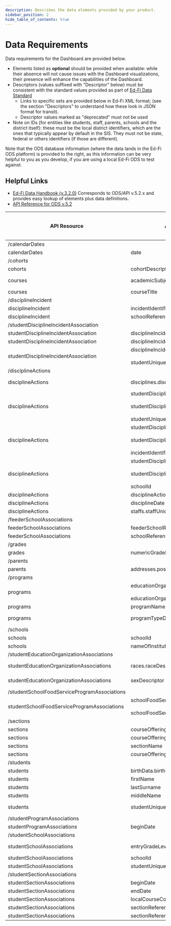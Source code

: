 ```yaml
---
description: Describes the data elements provided by your product.
sidebar_position: 2
hide_table_of_contents: true
---
```


# Data Requirements

Data requirements for the Dashboard are provided below.

* Elements listed as **optional** should be provided when available: while their
    absence will not cause issues with the Dashboard visualizations, their
    presence will enhance the capabilities of the Dashboard.
* Descriptors (values suffixed with "Descriptor" below) must be consistent with
    the standard values provided as part of [Ed-Fi Data
    Standard](/reference/data-exchange/data-standards)
  * Links to specific sets are provided below in Ed-Fi XML format; (see the
        section "Descriptors" to understand how these look in JSON format for
        transit).
  * Descriptor values marked as "deprecated" must not be used
* Note on IDs (for entities like students, staff, parents, schools and the
    district itself): these must be the local district identifiers, which are
    the ones that typically appear by default in the SIS. They must not be
    state, federal or others identifiers (if those are different).

Note that the ODS database information (where the data lands in the Ed-Fi ODS
platform) is provided to the right, as this information can be very helpful to
you as you develop, if you are using a local Ed-Fi ODS to test against.

## Helpful Links

* [Ed-Fi Data Handbook
    (v.3.2.0)](https://schema.ed-fi.org/datahandbook-v320/index.html#/)
    Corresponds to ODS/API v.5.2.x and provides easy lookup of elements plus
    data definitions.
* [API Reference for ODS
    v.5.2](https://api.ed-fi.org/v5.2/docs/swagger/index.html)

| API Resource | API Resource Field | Required /<br/><br/>Optional | Constraints | ODS Database Table | ODS Database Column |
| --- | --- | --- | --- | --- | --- |
| /calendarDates |     |     |     |     |     |
| calendarDates | date | Required |     | edfi.CalendarDateCalendarEvent | Date |
| /cohorts |     |     |     |     |     |
| cohorts | cohortDescription | Optional |     | edfi.Cohort | CohortDescription |
| courses | academicSubjectDescriptor | Optional | Must be an Ed-Fi value as defined in [AcademicSubjectDescriptor](https://github.com/Ed-Fi-Alliance-OSS/Ed-Fi-Standard/blob/v3.2.0/Descriptors/AcademicSubjectDescriptor.xml) | edfi.Course | AcademicSubjectDescriptorId |
| courses | courseTitle | Optional |     | edfi.Course | CourseTitle |
| /disciplineIncident |     |     |     |     |     |
| disciplineIncident | incidentIdentifier | Required |     | edfi.DisciplineIncident | IncidentIdentifier |
| disciplineIncident | schoolReference.schoolId | Required |     | edfi.DisciplineIncident | SchoolId |
| /studentDisciplineIncidentAssociation |     |     |     |     |     |
| studentDisciplineIncidentAssociation | disciplineIncidentReference.incidentIdentifier | Required |     | edfi.StudentDisciplineIncidentAssociation | IncidentIdentifier |
| studentDisciplineIncidentAssociation | disciplineIncidentReference.schoolId | Required |     | edfi.StudentDisciplineIncidentAssociation | SchoolId |
| studentDisciplineIncidentAssociation | disciplineIncidentReference.studentReference.<br/><br/>studentUniqueId | Required |     | edfi.StudentDisciplineIncidentAssociation | StudentUSI |
| /disciplineActions |     |     |     |     |     |
| disciplineActions | disciplines.disciplineDescriptor | Required | Must be an Ed-Fi value as defined in [DisciplineDescriptor](https://github.com/Ed-Fi-Alliance-OSS/Ed-Fi-Standard/blob/v3.2.0/Descriptors/DisciplineDescriptor.xml) | edfi.DisciplineAction | Discipline |
| disciplineActions | studentDisciplineIncidentAssociations.<br/><br/>studentDisciplineIncidentAssociationReference.<br/><br/>studentUniqueId | Required |     | edfi.DisciplineAction | StudentUSI |
| disciplineActions | studentDisciplineIncidentAssociations.<br/><br/>studentDisciplineIncidentAssociationReference.<br/><br/>incidentIdentifier | Required |     | edfi.DisciplineAction | IncidentIdentifier |
| disciplineActions | studentDisciplineIncidentAssociations.<br/><br/>studentDisciplineIncidentAssociationReference.<br/><br/>schoolId | Required |     | edfi.DisciplineAction | SchoolId |
| disciplineActions | disciplineActionIdentifier | Required |     | edfi.DisciplineAction | DisciplineActionIdentifier |
| disciplineActions | disciplineDate | Required |     | edfi.DisciplineAction | DisciplineDate |
| disciplineActions | staffs.staffUniqueId | Required |     | edfi.DisciplineActionStaff | StaffUSI |
| /feederSchoolAssociations |     |     |     |     |     |
| feederSchoolAssociations | feederSchoolReference.SchoolId | Required |     | edfi.FeederSchoolAssociation | FeederSchoolId |
| feederSchoolAssociations | schoolReference.SchoolId | Required |     | edfi.FeederSchoolAssociation | SchoolId |
| /grades |     |     |     |     |     |
| grades | numericGradeEarned | Required |     | edfi.Grade | NumericGradeEarned |
| /parents |     |     |     |     |     |
| parents | addresses.postalCode | Required |     | edfi.ParentAddress | PostalCode |
| /programs |     |     |     |     |     |
| programs | educationOrganizationReference.<br/><br/>educationOrganizationId | Required |     | edfi.Program | EducationOrganizationId |
| programs | programName | Required |     | edfi.Program | ProgramName |
| programs | programTypeDescriptor | Required | Must be an Ed-Fi value as defined in [ProgramTypeDescriptor](https://github.com/Ed-Fi-Alliance-OSS/Ed-Fi-Standard/blob/v3.2.0/Descriptors/ProgramTypeDescriptor.xml) | edfi.ProgramTypeDescriptor | CodeValue |
| /schools |     |     |     |     |     |
| schools | schoolId | Required |     | edfi.School | SchoolId |
| schools | nameOfInstitution | Required |     | edfi.School | SchoolName |
| /studentEducationOrganizationAssociations |     |     |     |     |     |
| studentEducationOrganizationAssociations | races.raceDescriptor | Required | Must be an Ed-Fi value as defined in [RaceDescriptor](https://github.com/Ed-Fi-Alliance-OSS/Ed-Fi-Standard/blob/v3.2.0/Descriptors/RaceDescriptor.xml) | edfi.StudentEducationOrganizationAssociationRace | RaceDescriptorID |
| studentEducationOrganizationAssociations | sexDescriptor | Optional | Must be an Ed-Fi value as defined in [SexDescriptor](https://github.com/Ed-Fi-Alliance-OSS/Ed-Fi-Standard/blob/v3.2.0/Descriptors/SexDescriptor.xml) | edfi.Student | SexType |
| /studentSchoolFoodServiceProgramAssociations |     |     |     |     |     |
| studentSchoolFoodServiceProgramAssociations | schoolFoodServiceProgramServices.<br/><br/>schoolFoodServiceProgramServiceDescriptor | Required | Must be an Ed-Fi value as defined in [SchoolFoodServiceProgramServiceDescriptor](https://github.com/Ed-Fi-Alliance-OSS/Ed-Fi-Standard/blob/v3.2.0/Descriptors/SchoolFoodServiceProgramServiceDescriptor.xml) | edfi.StudentSchoolFoodServiceProgramAssociation | SchoolFoodServiceProgramService |
| /sections |     |     |     |     |     |
| sections | courseOfferingReference.localCourseCode | Required |     | edfi.Section | LocalCourseCode |
| sections | courseOfferingReference.schoolyear | Required |     | edfi.Section | SchoolYear |
| sections | sectionName | Optional |     | edfi.Section | SectionName |
| sections | courseOfferingReference.sessionName | Required |     | edfi.Section | SessionName |
| /students |     |     |     |     |     |
| students | birthData.birthDate | Optional |     | edfi.Student | BirthDate |
| students | firstName | Required |     | edfi.Student | FirstName |
| students | lastSurname | Required |     | edfi.Student | LastSurname |
| students | middleName | Optional |     | edfi.Student | MiddleName |
| students | studentUniqueId | Required | Must be the local SIS identifier (i.e., not the state or other ID) | edfi.Student | StudentUniqueId |
| /studentProgramAssociations |     |     |     |     |     |
| studentProgramAssociations | beginDate | Required |     | StudentProgramAssociation | BeginDate |
| /studentSchoolAssociations |     |     |     |     |     |
| studentSchoolAssociations | entryGradeLevelDescriptor | Optional | Must be an Ed-Fi value as defined in [GradeLevelDescriptor](https://github.com/Ed-Fi-Alliance-OSS/Ed-Fi-Standard/blob/v3.2.0/Descriptors/GradeLevelDescriptor.xml) | edfi.StudentSchoolAssociation | EntryGradeLevelDescriptorId |
| studentSchoolAssociations | schoolId | Required |     | edfi.StudentSchoolAssociation | SchoolId |
| studentSchoolAssociations | studentUniqueId | Required |     | edfi.StudentSchoolAssociation | StudentUniqueId |
| /studentSectionAssociations |     |     |     |     |     |
| studentSectionAssociations | beginDate | Required |     | edfi.StudentSectionAssociation | BeginDate |
| studentSectionAssociations | endDate | Required |     | edfi.StudentSectionAssociation | EndDate |
| studentSectionAssociations | localCourseCode | Required |     | edfi.StudentSectionAssociation | LocalCourseCode |
| studentSectionAssociations | sectionReference.sectionIdentifier | Required |     | edfi.StudentSectionAssociation | SectionIdentifier |
| studentSectionAssociations | sectionReference.courseOffering.sessionName | Required |     | edfi.StudentSectionAssociation | SessionName |
